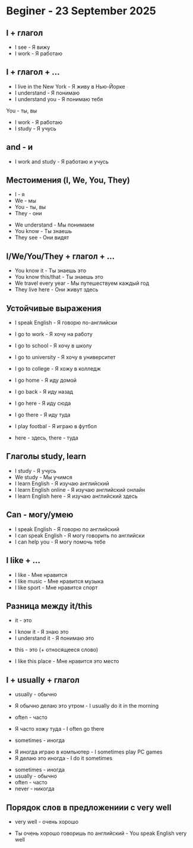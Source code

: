 # Beginer - 23 September 2025

## I + глагол

- I see - Я вижу
- I work - Я работаю

## I + глагол + ...

- I live in the New York - Я живу в Нью-Йорке
- I understand - Я понимаю
- I understand you - Я понимаю тебя

You - ты, вы

- I work - Я работаю
- I study - Я учусь

## and - и

- I work and study - Я работаю и учусь

## Местоимения (I, We, You, They)

* I - я
* We - мы
* You - ты, вы
* They - они

- We understand - Мы понимаем
- You know - Ты знаешь
- They see - Они видят

## I/We/You/They + глагол + ...

- You know it - Ты знаешь это
- You know this/that - Ты знаешь это
- We travel every year - Мы путешествуем каждый год
- They live here - Они живут здесь

## Устойчивые выражения

- I speak English - Я говорю по-английски
- I go to work - Я хочу на работу
- I go to school - Я хочу в школу
- I go to university - Я хочу в университет
- I go to college - Я хожу в колледж

- I go home - Я иду домой
- I go back - Я иду назад
- I go here - Я иду сюда
- I go there - Я иду туда

- I play footbal - Я играю в футбол

* here - здесь, there - туда

## Глаголы study, learn

- I study - Я учусь
- We study - Мы учимся
- I learn English - Я изучаю английский
- I learn English online - Я изучаю английский онлайн
- I learn English here - Я изучаю английский здесь

## Can - могу/умею

- I speak English - Я говорю по английский
- I can speak English - Я могу говорить по английски
- I can help you - Я могу помочь тебе

## I like + ...

- I like - Мне нравится
- I like music - Мне нравится музыка
- I like sport - Мне нравится спорт

## Разница между it/this

* it - это

- I know it - Я знаю это
- I understand it - Я понимаю это 

* this - это (+ относящееся слово)

- I like this place - Мне нравится это место


## I + usually + глагол

* usually - обычно

- Я обычно делаю это утром - I usually do it in the morning

* often - часто

- Я часто хожу туда - I often go there

* sometimes - иногда

- Я иногда играю в компьютер - I sometimes play PC games
- Я делаю это иногда - I do it sometimes

* sometimes - иногда
* usually - обычно
* often - часто
* never - никогда

## Порядок слов в предложениии с very well

* very well - очень хорошо

- Ты очень хорошо говоришь по английский - You speak English very well
